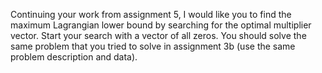 Continuing your work from assignment 5, I would like you to find the maximum Lagrangian lower bound by searching for 
the optimal multiplier vector. Start your search with a vector of all zeros. You should solve the same problem that 
you tried to solve in assignment 3b (use the same problem description and data).





